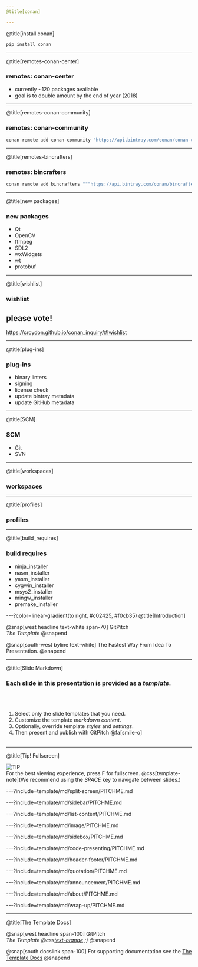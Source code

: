 ```yaml
---
@title[conan]

---
```

@title[install conan]

```sh
pip install conan
```

---
@title[remotes-conan-center]
### remotes: conan-center

* currently ~120 packages available
* goal is to double amount by the end of year (2018)

---
@title[remotes-conan-community]

### remotes: conan-community

```sh
conan remote add conan-community "https://api.bintray.com/conan/conan-community/conan"
```

---
@title[remotes-bincrafters]

### remotes: bincrafters

```sh
conan remote add bincrafters """https://api.bintray.com/conan/bincrafters/public-conan"
```

---
@title[new packages]

### new packages

* Qt
* OpenCV
* ffmpeg
* SDL2
* wxWidgets
* wt
* protobuf

---
@title[wishlist]

### wishlist

## please vote!

https://croydon.github.io/conan_inquiry/#!wishlist

---
@title[plug-ins]

### plug-ins

* binary linters
* signing
* license check
* update bintray metadata
* update GitHub metadata

---
@title[SCM]

### SCM

* Git
* SVN

---
@title[workspaces]

### workspaces

---
@title[profiles]

### profiles

---
@title[build_requires]

### build requires

* ninja_installer
* nasm_installer
* yasm_installer
* cygwin_installer
* msys2_installer
* mingw_installer
* premake_installer


---?color=linear-gradient(to right, #c02425, #f0cb35)
@title[Introduction]

@snap[west headline text-white span-70]
GitPitch<br>*The Template*
@snapend

@snap[south-west byline  text-white]
The Fastest Way From Idea To Presentation.
@snapend

---
@title[Slide Markdown]

### Each slide in this presentation is provided as a *template*.

<br><br>

1. Select only the slide templates that you need.
1. Customize the template _markdown content_.
1. Optionally, override template _styles_ and _settings_.
1. Then present and publish with GitPitch @fa[smile-o]
<br><br>


---
@title[Tip! Fullscreen]

![TIP](template/img/tip.png)
<br>
For the best viewing experience, press F for fullscreen.
@css[template-note](We recommend using the *SPACE* key to navigate between slides.)

---?include=template/md/split-screen/PITCHME.md

---?include=template/md/sidebar/PITCHME.md

---?include=template/md/list-content/PITCHME.md

---?include=template/md/image/PITCHME.md

---?include=template/md/sidebox/PITCHME.md

---?include=template/md/code-presenting/PITCHME.md

---?include=template/md/header-footer/PITCHME.md

---?include=template/md/quotation/PITCHME.md

---?include=template/md/announcement/PITCHME.md

---?include=template/md/about/PITCHME.md

---?include=template/md/wrap-up/PITCHME.md

---
@title[The Template Docs]

@snap[west headline span-100]
GitPitch<br>*The Template @css[text-orange](End) ;)*
@snapend

@snap[south docslink span-100]
For supporting documentation see the [The Template Docs](https://gitpitch.com/docs/the-template)
@snapend
